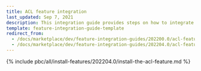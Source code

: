 ```yaml
---
title: ACL feature integration
last_updated: Sep 7, 2021
description: This integration guide provides steps on how to integrate the ACL feature into a Spryker project.
template: feature-integration-guide-template
redirect_from:
  - /docs/marketplace/dev/feature-integration-guides/202200.0/acl-feature-integration.html
  - /docs/marketplace/dev/feature-integration-guides/202204.0/acl-feature-integration.html  
---
```


{% include pbc/all/install-features/202204.0/install-the-acl-feature.md %} <!-- To edit, see /_includes/pbc/all/install-features/202204.0/install-the-acl-feature.md -->
